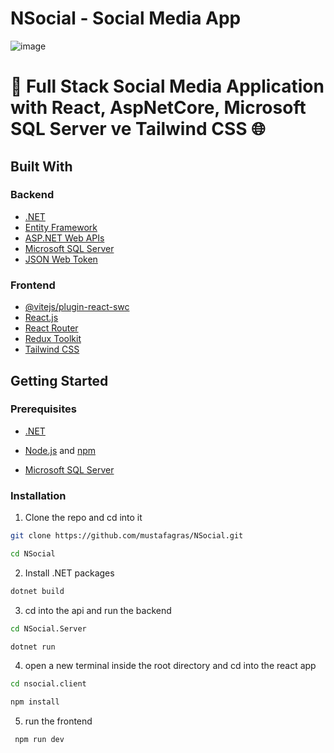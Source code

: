 # NSocial - Social Media App

![image](https://github.com/mustafagras/NSocial/assets/panel.png)

# 🚀 Full Stack Social Media Application with React, AspNetCore, Microsoft SQL Server ve Tailwind CSS 🌐

## Built With

### Backend

- [.NET](https://dotnet.microsoft.com/en-us/)
- [Entity Framework](https://learn.microsoft.com/en-us/ef/)
- [ASP.NET Web APIs](https://dotnet.microsoft.com/en-us/apps/aspnet/apis)
- [Microsoft SQL Server](https://www.microsoft.com/en-us/sql-server)
- [JSON Web Token](https://jwt.io/)

### Frontend

- [@vitejs/plugin-react-swc](https://github.com/vitejs/vite-plugin-react-swc/blob/main/README.md)
- [React.js](https://reactjs.org/)
- [React Router](https://reactrouter.com/)
- [Redux Toolkit](https://redux-toolkit.js.org/)
- [Tailwind CSS](https://tailwindcss.com/docs/installation)

## Getting Started

### Prerequisites

- [.NET](https://dotnet.microsoft.com/en-us/)

- [Node.js](https://nodejs.org/en/) and [npm](https://www.npmjs.com/)

- [Microsoft SQL Server](https://www.microsoft.com/en-us/sql-server)

### Installation

1. Clone the repo and cd into it

```sh
git clone https://github.com/mustafagras/NSocial.git

cd NSocial
```

2. Install .NET packages

```sh
dotnet build
```

3. cd into the api and run the backend

```sh
cd NSocial.Server

dotnet run
```

4. open a new terminal inside the root directory and cd into the react app

```sh
cd nsocial.client
```

```sh
npm install
```

5. run the frontend

```sh
 npm run dev
```
